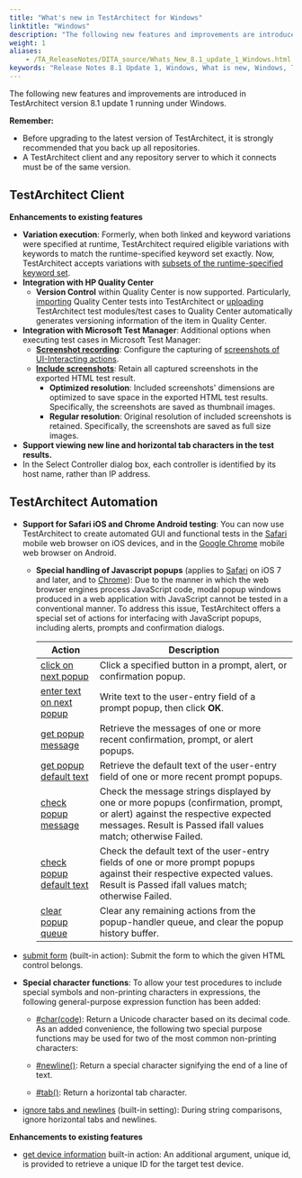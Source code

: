 ```yaml
--- 
title: "What's new in TestArchitect for Windows"
linktitle: "Windows"
description: "The following new features and improvements are introduced in TestArchitect version 8.1 update 1 running under Windows."
weight: 1
aliases: 
    - /TA_ReleaseNotes/DITA_source/Whats_New_8.1_update_1_Windows.html
keywords: "Release Notes 8.1 Update 1, Windows, What is new, Windows, TestArchitect 8.1 Update 1, TestArchitect 8.1 Update 1, what is new, Windows"
---
```


The following new features and improvements are introduced in TestArchitect version 8.1 update 1 running under Windows.

**Remember:**

-   Before upgrading to the latest version of TestArchitect, it is strongly recommended that you back up all repositories.
-   A TestArchitect client and any repository server to which it connects must be of the same version.

## TestArchitect Client

**Enhancements to existing features**

-   **Variation execution**: Formerly, when both linked and keyword variations were specified at runtime, TestArchitect required eligible variations with keywords to match the runtime-specified keyword set exactly. Now, TestArchitect accepts variations with [subsets of the runtime-specified keyword set](/TA_Help/Topics/Variations_rules_executing_2_4.html).
-   **Integration with HP Quality Center**
    -   **Version Control** within Quality Center is now supported. Particularly, [importing](/TA_Help/Topics/Integration_QC_test_development_step_1.html) Quality Center tests into TestArchitect or [uploading](/TA_Help/Topics/Integration_QC_test_development_step_2.html) TestArchitect test modules/test cases to Quality Center automatically generates versioning information of the item in Quality Center.
-   **Integration with Microsoft Test Manager**: Additional options when executing test cases in Microsoft Test Manager:
    -   [**Screenshot recording**](/TA_Help/Topics/ug_TestArchitect_execution_dialog.html#li_Screenshot.recording): Configure the capturing of [screenshots of UI-Interacting actions](/TA_Help/Topics/ug_Screenshot_recording.html#li.screenshot.exec_test_dlg.settings).
    -   [**Include screenshots**](/TA_Help/Topics/ug_TestArchitect_execution_dialog.html#li_Include.scrn): Retain all captured screenshots in the exported HTML test result.
        -   **Optimized resolution**: Included screenshots' dimensions are optimized to save space in the exported HTML test results. Specifically, the screenshots are saved as thumbnail images.
        -   **Regular resolution**: Original resolution of included screenshots is retained. Specifically, the screenshots are saved as full size images.
-   **Support viewing new line and horizontal tab characters in the test results.**
-   In the Select Controller dialog box, each controller is identified by its host name, rather than IP address.

## TestArchitect Automation

-   **Support for Safari iOS and Chrome Android testing**: You can now use TestArchitect to create automated GUI and functional tests in the [Safari](/TA_Automation/Topics/aut_app_testing_mobile_web_Safari.html) mobile web browser on iOS devices, and in the [Google Chrome](/TA_Automation/Topics/aut_app_testing_mobile_web_Android.html) mobile web browser on Android.
    -   **Special handling of Javascript popups** \(applies to [Safari](/TA_Automation/Topics/aut_app_testing_safari_apps_popups.html) on iOS 7 and later, and to [Chrome](/TA_Automation/Topics/aut_app_testing_Android_apps_popups.html)\): Due to the manner in which the web browser engines process JavaScript code, modal popup windows produced in a web application with JavaScript cannot be tested in a conventional manner. To address this issue, TestArchitect offers a special set of actions for interfacing with JavaScript popups, including alerts, prompts and confirmation dialogs.

        |Action|Description|
        |------|-----------|
        |[click on next popup](/TA_Automation/Topics/bia_click_on_next_popup.html)|Click a specified button in a prompt, alert, or confirmation popup.|
        |[enter text on next popup](/TA_Automation/Topics/bia_enter_text_on_next_popup.html)|Write text to the user-entry field of a prompt popup, then click **OK**.|
        |[get popup message](/TA_Automation/Topics/bia_get_popup_message.html)|Retrieve the messages of one or more recent confirmation, prompt, or alert popups.|
        |[get popup default text](/TA_Automation/Topics/bia_get_popup_default_text.html)|Retrieve the default text of the user-entry field of one or more recent prompt popups.|
        |[check popup message](/TA_Automation/Topics/bia_check_popup_message.html)|Check the message strings displayed by one or more popups \(confirmation, prompt, or alert\) against the respective expected messages. Result is Passed ifall values match; otherwise Failed.|
        |[check popup default text](/TA_Automation/Topics/bia_check_popup_default_text.html)|Check the default text of the user-entry fields of one or more prompt popups against their respective expected values. Result is Passed ifall values match; otherwise Failed.|
        |[clear popup queue](/TA_Automation/Topics/bia_clear_popup_queue.html)|Clear any remaining actions from the popup-handler queue, and clear the popup history buffer.|

-   [submit form](/TA_Automation/Topics/bia_submit_form.html) \(built-in action\): Submit the form to which the given HTML control belongs.
-   **Special character functions**: To allow your test procedures to include special symbols and non-printing characters in expressions, the following general-purpose expression function has been added:

    -   [\#char\(code\)](/TA_Automation/Topics/Expressions_functions_char.html): Return a Unicode character based on its decimal code.
    As an added convenience, the following two special purpose functions may be used for two of the most common non-printing characters:

    -   [\#newline\(\)](/TA_Automation/Topics/Expressions_functions_newLine.html): Return a special character signifying the end of a line of text.
    -   [\#tab\(\)](/TA_Automation/Topics/Expressions_functions_tab.html): Return a horizontal tab character.
-   [ignore tabs and newlines](/TA_Automation/Topics/bis_ignore_tabs_and_newlines.html) \(built-in setting\): During string comparisons, ignore horizontal tabs and newlines.

**Enhancements to existing features**

-   [get device information](/TA_Automation/Topics/bia_get_device_information.html) built-in action: An additional argument, unique id, is provided to retrieve a unique ID for the target test device.



